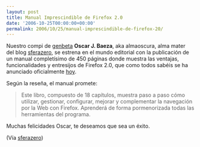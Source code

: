 ```yaml
---
layout: post
title: Manual Imprescindible de Firefox 2.0
date: '2006-10-25T00:00:00+00:00'
permalink: 2006/10/25/manual-imprescindible-de-firefox-20/
---
```

<a href="http://www.anayamultimedia.com/cgi-bin/monta_ficha.pl?codigo_comercial=2311158"><img style="float:right; margin:0 0 10px 10px;cursor:pointer; cursor:hand;" src="http://photos1.blogger.com/blogger2/4553/2422/320/279026479_d57843eec1_o.jpg" border="0" alt="" /></a>Nuestro compi de <a href="http://genbeta.com">genbeta</a> <span style="font-weight:bold;">Oscar J. Baeza</span>, aka almaoscura, alma mater del blog <a href="http://www.sferazero.com">sferazero</a>, se estrena en el mundo editorial con la publicación de un manual completísimo de 450 páginas donde muestra las ventajas, funcionalidades y entresijos de Firefox 2.0, que como todos sabéis se ha anunciado oficialmente <a href="http://www.genbeta.com/2006/10/25-mozilla-firefox-20-lanzado-oficialmente">hoy</a>.

Según la reseña, el manual promete: <blockquote>Este libro, compuesto de 18 capítulos, muestra paso a paso cómo utilizar, gestionar, configurar, mejorar y complementar la navegación por la Web con Firefox. Aprenderá de forma pormenorizada todas las herramientas del programa.</blockquote>Muchas felicidades Oscar, te deseamos que sea un éxito.

(Vía <a href="http://www.sferazero.com/archivos/2006/10/manual-imprescindible-mozilla-firefox-20">sferazero</a>)
